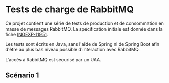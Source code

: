 # Tests de charge de RabbitMQ

Ce projet contient une série de tests de production et de consommation en masse de messages
RabbitMQ.
La spécification initiale est donnée dans la fiche
[INGEXP-11951](***REMOVED***/browse/INGEXP-11951).

Les tests sont écrits en Java, sans l'aide de Spring ni de Spring Boot afin d'être au plus bas niveau possible
d'interaction avec RabbitMQ.

L'accès à RabbitMQ est sécurisé par un UAA.

## Scénario 1

